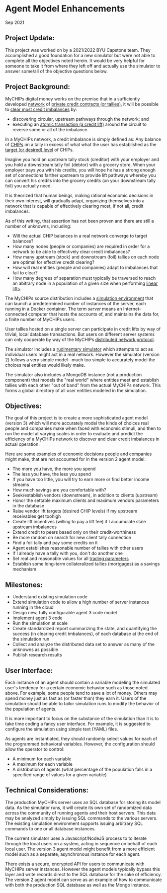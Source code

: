# Agent Model Enhancements
Sep 2021

## Project Update:
This project was worked on by a 2021/2022 BYU Capstone team.
They accomplished a good foundation for a new simulator but were not able to complete all the
objectives noted herein.
It would be very helpful for someone to take it from where they left off and actually use the simulator
to answer some/all of the objective questions below.

## Project Background:
MyCHIPs digital money works on the premise that in a sufficiently developed
[network](/doc/Protocol.md#network-assumptions) of [private credit contracts (or tallies)](/doc/Tallies.md), it will be possible to 
[clear most credit imbalances](/doc/Protocol.md#credit-lifts-explained) by:
- discovering circular, upstream pathways through the network; and
- executing an [atomic transaction (a credit lift)](/doc/Lifts.md) around the circuit to reverse some or all of the imbalance.

In a MyCHIPs network, a credit imbalance is simply defined as: 
Any balance of [CHIPs](http://gotchoices.org/mychips/definition.html) on a tally in excess of
what what the user has established as the [target (or desired) level](/doc/Tallies.md#trading-variables) of CHIPs.

Imagine you hold an upstream tally stock (creditor) with your employer and you hold a downstream tally foil (debtor) 
with a grocery store.  When your employer pays you with his credits, you will
hope he has a strong enough set of connections farther upstream to provide lift pathways whereby you can
convert his credits into the grocery credits (on your downstream tally foil) you actually need.

It is theorized that human beings, making rational economic decisions in their own interest, will
gradually adapt, organizing themselves into a network that is capable of effectively clearing most, if
not all, credit imbalances.

As of this writing, that assertion has not been proven and there are still a number of unknowns, including:
- Will the actual CHIP balances in a real network converge to target balances?
- How many nodes (people or companies) are required in order for a network to be able to effectively clear credit imbalances?
- How many upstream (stock) and downstream (foil) tallies on each node are optimal for effective credit clearing?
- How will real entities (people and companies) adapt to imbalances that fail to clear?
- How many degrees of separation must typically be traversed to reach an abitrary node
  in a population of a given size when performing [linear lifts](/doc/Protocol.md#credit-lifts-explained).

The MyCHIPs source distribution includes a [simulation environment](/test/sim/README.dock) that can launch a
predetermined number of instances of the server, each running in a Docker container.
The term <i>server</i> means an Internet-connected computer that hosts the accounts of, and maintains the 
data for,  a finite number of MyCHIPs users.

User tallies hosted on a single server can participate in credit lifts by way of trivial, local database transactions.
But users on different server systems can only cooperate by way of the MyCHIPs 
[distributed network protocol](/doc/Protocol.md).

The simulator includes a [rudimentary simulator](/lib/agent2.js) which attempts to act as individual
users might act in a real network.  However the simulator (version 2) follows
a very simple model--much too simple to accurately model the choices real entities would likely make.

The simulator also includes a MongoDB instance (not a production component) that models the "real world" 
where entities meet and establish tallies with each other "out of band" from the actual MyCHIPs network.
This forms a global directory of all user entities modeled in the simulation.

## Objectives:
The goal of this project is to create a more sophisticated agent model (version 3) which will more accurately model the
kinds of choices real people and companies make when faced with economic stimuli,
and then to run the model at varying scales in order to evaluate and predict the 
efficiency of a MyCHIPs network to discover and clear credit imbalances in actual operation.

Here are some examples of economic decisions people and companies might make, that are not accounted for in the version 2 agent model:
- The more you have, the more you spend
- The less you have, the less you spend
- If you have too little, you will try to earn more or find better income streams
- How much savings are you comfortable with?
- Seek/establish vendors (downstream), in addition to clients (upstream)
- Honor the settable maximum clients and  maximum vendors parameters in the database
- Raise vendor lift targets (desired CHIP levels) if my upstream receivables get toohigh
- Create lift incentives (willing to pay a lift fee) if I accumulate stale upstream imbalances
- Extend credit to peers based only on their credit-worthiness
-   Be more random on search for new client tally connection
-   Find a foil tally and pay some credits on it
-   Agent establishes reasonable number of tallies with other users
-   If I already have a tally with you, don't do another one
- Set real and reasonable values for all [trading parameters](/doc/Lifts.md#trading-variables)
- Establish some long-term collateralized tallies (mortgages) as a savings mechanism

## Milestones:
- Understand existing simulation code
- Extend simulation code to allow a high number of server instances running in the cloud
- Design new, fully configurable agent 3 code model
- Implement agent 3 code
- Run the simulation at scale
- Create standardized report summarizing the state, and quantifying the success (in clearing credit imbalances), of each database at the end of the simulation run
- Collect and analyze the distributed data set to answer as many of the unknowns as possible
- Publish research results

## User Interface:
Each instance of an agent should contain a variable modeling the simulated user's tendency for a certain economic behavior such as those noted above.
For example, some people tend to save a lot of money.  Others may spend money just as fast as (or faster than) they earn it.
Users of the simulation should be able to tailor simulation runs to modify the behavior of the population of agents.

It is more important to focus on the substance of the simulation than it is to take time coding a fancy user interface.
For example, it is suggested to configure the simulation using simple text (YAML) files.

As agents are instantiated, they should randomly select values for each of the programmed behavioral variables.
However, the configuration should allow the operator to control:
- A minimum for each variable
- A maximum for each variable
- A distribution of agents (what percentage of the population falls in a specified range of values for a given variable)

## Technical Considerations:
The production MyCHIPs server uses an SQL database for storing its model data.
As the simulator runs, it will create its own set of randomized data across the
community of running agents and their host servers.  This data may be analyzed simply
by issuing SQL commands to the various servers.  The existing simulation environment
supports issuing arbitrary SQL commands to one or all database instances.

The current simulator uses a Javascript/NodeJS process to to iterate through
the local users on a system, acting in sequence on behalf of each local user.
The version 3 agent model might benefit from a more efficient model such as a
separate, asynchronous instance for each agent.

There exists a secure, encrypted API for users to communicate with MyCHIPs
server instances.  However the agent models typically bypass this layer and write
records direct to the SQL database for the sake of efficiency.  The version 2
agent model can serve as an example of how to communicate with both the production
SQL database as well as the Mongo instance.
